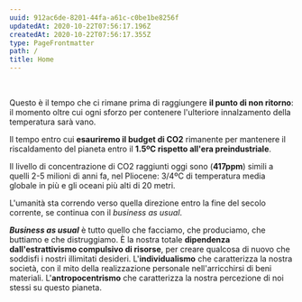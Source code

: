 ```yaml
---
uuid: 912ac6de-8201-44fa-a61c-c0be1be8256f
updatedAt: 2020-10-22T07:56:17.196Z
createdAt: 2020-10-22T07:56:17.355Z
type: PageFrontmatter
path: /
title: Home
---
```


<CO2LevelsGraph />

<MainContent>

<CO2LeftBudgetCounter />

<br />

Questo è il tempo che ci rimane prima di raggiungere **il punto di non ritorno**: il momento oltre cui ogni sforzo per contenere l'ulteriore innalzamento della temperatura sarà vano.

Il tempo entro cui **esauriremo il budget di CO2** rimanente per mantenere il riscaldamento del pianeta entro il **1.5ºC rispetto all'era preindustriale**.

Il livello di concentrazione di CO2 raggiunti oggi sono (**417ppm**) simili a quelli 2-5 milioni di anni fa, nel Pliocene: 3/4ºC di temperatura media globale in più e gli oceani più alti di 20 metri.

L'umanità sta correndo verso quella direzione entro la fine del secolo corrente, se continua con il <i>business as usual</i>.

_**Business as usual**_ è tutto quello che facciamo, che produciamo, che buttiamo e che distruggiamo.
È la nostra totale **dipendenza dall'estrattivismo compulsivo di risorse**, per creare qualcosa di nuovo che soddisfi i nostri illimitati desideri.
L'**individualismo** che caratterizza la nostra società, con il mito della realizzazione personale nell'arricchirsi di beni materiali.
L'**antropocentrismo** che caratterizza la nostra percezione di noi stessi su questo pianeta.

</MainContent>
